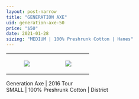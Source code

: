 ```yaml
---
layout: post-narrow
title: "GENERATION AXE"
uid: generation-axe-50
price: "$50"
date: 2021-01-28
sizing: "MEDIUM | 100% Preshrunk Cotton | Hanes"
---
```




<table style="width:100%;"><tr><td style="vertical-align:top;">
      <figure class="tmblr-full" data-orig-height="2048" data-orig-width="1365" data-orig-src="https://concertshirts.netlify.app/shirts/0192/0192-01.jpg"><img src="https://64.media.tumblr.com/113e4c53eaa0237e17ad656700b641b0/020bb6b65bf0289b-d1/s540x810/434500c49037440dcf6fd214cbbe7040c0f210ea.jpg" data-orig-height="2048" data-orig-width="1365" data-orig-src="https://concertshirts.netlify.app/shirts/0192/0192-01.jpg"/></figure></td>
    <td style="vertical-align:top;">
      <figure class="tmblr-full" data-orig-height="2048" data-orig-width="1365" data-orig-src="https://concertshirts.netlify.app/shirts/0192/0192-02.jpg"><img src="https://64.media.tumblr.com/ef9929c000b1a85e07d5098fd9ad48ad/020bb6b65bf0289b-48/s540x810/85804dad703a60303d200ac0ad30090a86a72d5d.jpg" data-orig-height="2048" data-orig-width="1365" data-orig-src="https://concertshirts.netlify.app/shirts/0192/0192-02.jpg"/></figure></td>
  </tr></table><p>
  Generation Axe | 2016 Tour<br/>SMALL | 100% Preshrunk Cotton | District
</p>

